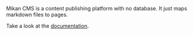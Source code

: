 Mikan CMS is a content publishing platform with no database.
It just maps markdown files to pages.

Take a look at the [documentation](/docs).
